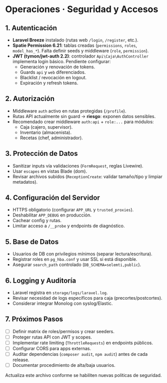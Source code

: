 # Operaciones · Seguridad y Accesos

## 1. Autenticación

- **Laravel Breeze** instalado (rutas web `/login`, `/register`, etc.).
- **Spatie Permission 6.21**: tablas creadas (`permissions`, `roles`, `model_has_*`). Falta definir seeds y middleware (`role`, `permission`).
- **JWT (tymon/jwt-auth 2.2)**: controlador `Api\Caja\AuthController` implementa login básico. Pendiente configurar:
  - Generación y renovación de tokens.
  - Guards `api` y `web` diferenciados.
  - Blacklist / revocación en logout.
  - Expiración y refresh tokens.

## 2. Autorización

- Middleware `auth` activo en rutas protegidas (`/profile`).  
- Rutas API actualmente sin guard → **riesgo**: exponen datos sensibles.
- Recomendado crear middleware `auth:api` + `role:...` para módulos:
  - Caja (cajero, supervisor).
  - Inventario (almacenista).
  - Recetas (chef, administrador).

## 3. Protección de Datos

- Sanitizar inputs vía validaciones (`FormRequest`, reglas Livewire).
- Usar `escapes` en vistas Blade (dom).  
- Revisar archivos subidos (`ReceptionCreate`: validar tamaño/tipo y limpiar metadatos).

## 4. Configuración del Servidor

- HTTPS obligatorio (configurar `APP_URL` y `trusted_proxies`).  
- Deshabilitar `APP_DEBUG` en producción.  
- Cachear config y rutas.
- Limitar acceso a `/__probe` y endpoints de diagnóstico.

## 5. Base de Datos

- Usuarios de DB con privilegios mínimos (separar lectura/escritura).  
- Registrar roles en `pg_hba.conf` y usar SSL si está disponible.  
- Asegurar `search_path` controlado (`DB_SCHEMA=selemti,public`).

## 6. Logging y Auditoría

- Laravel registra en `storage/logs/laravel.log`.  
- Revisar necesidad de logs específicos para caja (precortes/postcortes).  
- Considerar integrar Monolog con syslog/Elastic.

## 7. Próximos Pasos

- [ ] Definir matrix de roles/permisos y crear seeders.  
- [ ] Proteger rutas API con JWT y scopes.  
- [ ] Implementar rate limiting (`ThrottleRequests`) en endpoints públicos.  
- [ ] Configurar CORS para apps externas.  
- [ ] Auditar dependencias (`composer audit`, `npm audit`) antes de cada release.  
- [ ] Documentar procedimiento de alta/baja usuarios.

Actualiza este archivo conforme se habiliten nuevas políticas de seguridad.
